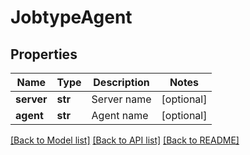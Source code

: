 # JobtypeAgent

## Properties
Name | Type | Description | Notes
------------ | ------------- | ------------- | -------------
**server** | **str** | Server name | [optional] 
**agent** | **str** | Agent name | [optional] 

[[Back to Model list]](../README.md#documentation-for-models) [[Back to API list]](../README.md#documentation-for-api-endpoints) [[Back to README]](../README.md)

